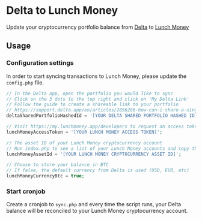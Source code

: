
# Delta to Lunch Money
Update your cryptocurrency portfolio balance from [Delta](https://delta.app/) to [Lunch Money](https://lunchmoney.app/)

## Usage

### Configuration settings
In order to start syncing transactions to Lunch Money, please update the `config.php` file.

```php
// In the Delta app, open the portfolio you would like to sync
// Click on the 3 dots to the top right and click on 'My Delta Link'
// Follow the guide to create a shareable link to your portfolio
// https://support.delta.app/en/articles/2856286-how-can-i-share-a-single-portfolio
deltaSharedPortfolioHashedId = '[YOUR DELTA SHARED PORTFOLIO HASHED ID]';
```
```php
// Visit https://my.lunchmoney.app/developers to request an access token
lunchMoneyAccessToken = '[YOUR LUNCH MONEY ACCESS TOKEN]';
```
```php
// The asset ID of your Lunch Money cryptocurrency account
// Run index.php to see a list of your Lunch Money accounts and copy the ID
lunchMoneyAssetId = '[YOUR LUNCH MONEY CRYPTOCURRENCY ASSET ID]';
```
```php
// Choose to store your balance in BTC
// If false, the default currency from Delta is used (USD, EUR, etc)
lunchMoneyCurrencyBtc = true;
```

### Start cronjob
Create a cronjob to `sync.php` and every time the script runs, your Delta balance will be reconciled to your Lunch Money cryptocurrency account.